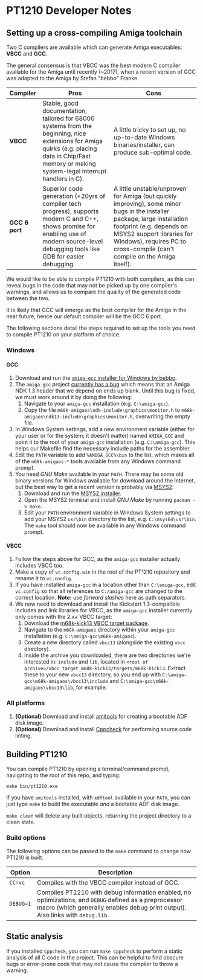 # PT1210 Developer Notes

## Setting up a cross-compiling Amiga toolchain

Two C compilers are available which can generate Amiga executables: __VBCC__ and __GCC__.

The general consensus is that VBCC was the best modern C compiler available for the Amiga until recently (~2017), when a recent version of GCC was adapted to the Amiga by Stefan "bebbo" Franke.

| Compiler       | Pros | Cons |
|----------------|------|------|
| __VBCC__       | Stable, good documentation, tailored for 68000 systems from the beginning, nice extensions for Amiga quirks (e.g. placing data in Chip/Fast memory or making system-legal interrupt handlers in C). | A little tricky to set up, no up-to-date Windows binaries/installer, can produce sub-optimal code. |
| __GCC 6 port__ | Superior code generation (+20yrs of compiler tech progress), supports modern C and C++, shows promise for enabling use of modern source-level debugging tools like GDB for easier debugging. | A little unstable/unproven for Amiga (but quickly improving), some minor bugs in the installer package, large installation footprint (e.g. depends on MSYS2 support libraries for Windows), requires PC to cross-compile (can't compile on the Amiga itself). |

We would like to be able to compile PT1210 with both compilers, as this can reveal bugs in the code that may not be picked up by one compiler's warnings, and allows us to compare the quality of the generated code between the two.

It is likely that GCC will emerge as the best compiler for the Amiga in the near future, hence our default compiler will be the GCC 6 port.

The following sections detail the steps required to set up the tools you need to compile PT1210 on your platform of choice.

### Windows

#### GCC
1. Download and run the [`amiga-gcc` installer for Windows by bebbo](https://franke.ms/download/setup-amiga-gcc.exe).
2. The `amiga-gcc` project [currently has a bug](https://github.com/bebbo/amiga-gcc/issues/42) which means that an Amiga NDK 1.3 header that we depend on ends up blank. Until this bug is fixed, we must work around it by doing the following:
	1. Navigate to your `amiga-gcc` installation (e.g. `C:\amiga-gcc`).
	2. Copy the file `m68k-amigaos\ndk-include\graphics\monitor.h` to `m68k-amigaos\ndk13-include\graphics\monitor.h`, overwriting the empty file.
3. In Windows System settings, add a new environment variable (either for your user or for the system; it doesn't matter) named `AMIGA_GCC` and point it to the root of your `amiga-gcc` installation (e.g. `C:\amiga-gcc`). This helps our Makefile find the necessary include paths for the assembler.
4. Edit the `PATH` variable to add `%AMIGA_GCC%\bin` to the list, which makes all of the `m68k-amigaos-*` tools available from any Windows command prompt.
5. You need _GNU Make_ available in your `PATH`. There may be some old binary versions for Windows available for download around the Internet, but the best way to get a recent version is probably via [MSYS2](http://www.msys2.org/):
	1. Download and run the [MSYS2 installer](http://www.msys2.org/).
	2. Open the MSYS2 terminal and install _GNU Make_ by running `pacman -S make`.
	3. Edit your `PATH` environment variable in Windows System settings to add your MSYS2 `usr\bin` directory to the list, e.g. `C:\msys64\usr\bin`. The `make` tool should now be available in any Windows command prompt.

#### VBCC
1. Follow the steps above for GCC, as the `amiga-gcc` installer actually includes VBCC too.
2. Make a copy of `vc.config.win` in the root of the PT1210 repository and rename it to `vc.config`.
3. If you have installed `amiga-gcc` in a location other than `C:\amiga-gcc`, edit `vc.config` so that all references to `C:/amiga-gcc` are changed to the correct location. __Note:__ use _forward slashes_ here as path separators.
4. We now need to download and install the Kickstart 1.3-compatible includes and link libraries for VBCC, as the `amiga-gcc` installer currently only comes with the 2.x+ VBCC target:
	1. Download the [m68k-kick13 VBCC target package](http://server.owl.de/~frank/vbcc/2017-05-18/vbcc_target_m68k-kick13.lha).
	2. Navigate to the `m68k-amigaos` directory within your `amiga-gcc` installation (e.g. `C:\amiga-gcc\m68k-amigaos`).
	3. Create a new directory called `vbcc13` (alongside the existing `vbcc` directory).
	4. Inside the archive you downloaded, there are two directories we're interested in: `include` and `lib`, located in `<root of archive>/vbcc_target_m68k-kick13/targets/m68k-kick13`. Extract these to your new `vbcc13` directory, so you end up with `C:\amiga-gcc\m68k-amigaos\vbcc13\include` and `C:\amiga-gcc\m68k-amigaos\vbcc13\lib`, for example.

### All platforms

1. __(Optional)__ Download and install [amitools](https://github.com/cnvogelg/amitools) for creating a bootable ADF disk image.
2. __(Optional)__ Download and install [Cppcheck](http://cppcheck.sourceforge.net/) for performing source code linting.

## Building PT1210

You can compile PT1210 by opening a terminal/command prompt, navigating to the root of this repo, and typing:
```
make bin/pt1210.exe
```

If you have `amitools` installed, with `xdftool` available in your `PATH`, you can just type `make` to build the executable _and_ a bootable ADF disk image.

`make clean` will delete any built objects, returning the project directory to a clean state.

### Build options

The following options can be passed to the `make` command to change how PT1210 is built:

| Option    | Description |
|-----------|-------------|
| `CC=vc`   | Compiles with the VBCC compiler instead of GCC. |
| `DEBUG=1` | Compiles PT1210 with debug information enabled, no optimizations, and `DEBUG` defined as a preprocessor macro (which generally enables debug print output). Also links with `debug.lib`. |

## Static analysis

If you installed `Cppcheck`, you can run `make cppcheck` to perform a static analysis of all C code in the project. This can be helpful to find obscure bugs or error-prone code that may not cause the compiler to throw a warning.